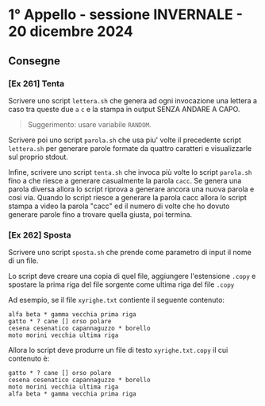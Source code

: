 # 1° Appello - sessione INVERNALE - 20 dicembre 2024

## Consegne

### [Ex 261] Tenta
Scrivere uno script `lettera.sh` che genera ad ogni invocazione
una lettera a caso tra queste due `a` `c`
e la stampa in output SENZA ANDARE A CAPO.
> Suggerimento: usare variabile `RANDOM`.

Scrivere poi uno script `parola.sh` che usa piu' volte
il precedente script `lettera.sh`
per generare parole formate da quattro caratteri
e visualizzarle sul proprio stdout.

Infine, scrivere uno script `tenta.sh` che
invoca più volte lo script `parola.sh`
fino a che riesce a generare casualmente la
parola `cacc`.
Se genera una parola diversa allora lo script
riprova a generare ancora una nuova parola
e così via.
Quando lo script riesce a generare la parola cacc
allora lo script stampa a video
la parola "cacc" ed il numero di volte che ho
dovuto generare parole fino a trovare 
quella giusta, poi termina. 

### [Ex 262] Sposta
Scrivere uno script `sposta.sh` che prende come parametro di input il nome di un file.

Lo script deve creare una copia di quel file, aggiungere l'estensione `.copy` e spostare la prima riga del file sorgente come ultima riga del file `.copy`

Ad esempio, se il file `xyrighe.txt` contiente il seguente contenuto:
```
alfa beta * gamma vecchia prima riga
gatto * ? cane [] orso polare
cesena cesenatico capannaguzzo * borello
moto morini vecchia ultima riga
```

Allora lo script deve produrre un file di testo `xyrighe.txt.copy` il cui contenuto è:
```
gatto * ? cane [] orso polare
cesena cesenatico capannaguzzo * borello
moto morini vecchia ultima riga
alfa beta * gamma vecchia prima riga
```
